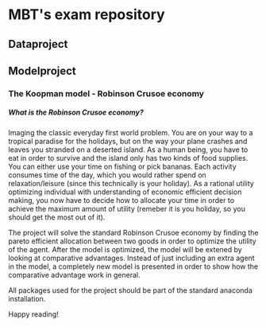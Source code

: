 # MBT's exam repository

## Dataproject


## Modelproject
### The Koopman model - Robinson Crusoe economy
##### What is the Robinson Crusoe economy?

Imaging the classic everyday first world problem. You are on your way to a tropical paradise for the holidays, but on the way your plane crashes and leaves you stranded on a deserted island. As a human being, you have to eat in order to survive and the island only has two kinds of food supplies. You can either use your time on fishing or pick bananas. Each activity consumes time of the day, which you would rather spend on relaxation/leisure (since this technically is your holiday). As a rational utility optimizing individual with understanding of economic efficient decision making, you now have to decide how to allocate your time in order to achieve the maximum amount of utility (remeber it is you holiday, so you should get the most out of it).

The project will solve the standard Robinson Crusoe economy by finding the pareto efficient allocation between two goods in order to optimize the utility of the agent. After the model is optimized, the model will be extened by looking at comparative advantages. Instead of just including an extra agent in the model, a completely new model is presented in order to show how the comparative advantage work in general. 

All packages used for the project should be part of the standard anaconda installation.

Happy reading!
